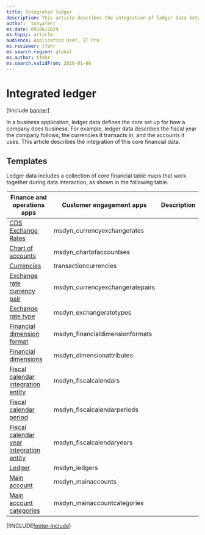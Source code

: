 ```yaml
---
title: Integrated ledger
description: This article describes the integration of ledger data between Finance and Operations and other Dynamics 365 applications using the Dataverse.
author:  tonyafehr
ms.date: 09/06/2019
ms.topic: article
audience: Application User, IT Pro
ms.reviewer: tfehr
ms.search.region: global
ms.author: tfehr
ms.search.validFrom: 2020-01-06
---
```


# Integrated ledger

[!include [banner](../../includes/banner.md)]



In a business application, ledger data defines the core set up for how a company does business. For example, ledger data describes the fiscal year the company follows, the currencies it transacts in, and the accounts it uses. This article describes the integration of this core financial data.

## Templates

Ledger data includes a collection of core financial table maps that work together during data interaction, as shown in the following table.

Finance and operations apps | Customer engagement apps     | Description
---------------------------------|----------------------------------|------------
[CDS Exchange Rates](mapping-reference.md#123) | msdyn_currencyexchangerates |
[Chart of accounts](mapping-reference.md#121) | msdyn_chartofaccountses |
[Currencies](mapping-reference.md#218) | transactioncurrencies |
[Exchange rate currency pair](mapping-reference.md#122) | msdyn_currencyexchangeratepairs |
[Exchange rate type](mapping-reference.md#129) | msdyn_exchangeratetypes |
[Financial dimension format](mapping-reference.md#130) | msdyn_financialdimensionformats |
[Financial dimensions](mapping-reference.md#128) | msdyn_dimensionattributes |
[Fiscal calendar integration entity](mapping-reference.md#132) | msdyn_fiscalcalendars |
[Fiscal calendar period](mapping-reference.md#131) | msdyn_fiscalcalendarperiods |
[Fiscal calendar year integration entity](mapping-reference.md#133) | msdyn_fiscalcalendaryears |
[Ledger](mapping-reference.md#148) | msdyn_ledgers |
[Main account](mapping-reference.md#152) | msdyn_mainaccounts |
[Main account categories](mapping-reference.md#151) | msdyn_mainaccountcategories |

[!INCLUDE[footer-include](../../../../includes/footer-banner.md)]
